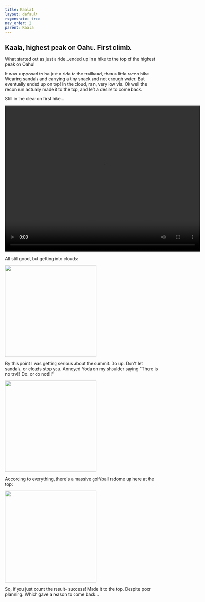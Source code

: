 ```yaml
---
title: Kaala1
layout: default
regenerate: true
nav_order: 2
parent: Kaala
---
```


## Kaala, highest peak on Oahu.  First climb.


What started out as just a ride...ended up in a hike to the top of the highest peak on Oahu!  

It was supposed to be just a ride to the trailhead, then a little recon hike.  Wearing sandals and carrying a tiny snack and not enough water.  But eventually ended up on top!  In the cloud, rain, very low vis.  Ok well the recon run actually made it to the top, and left a desire to come back.  

Still in the clear on first hike...
<p>
<video width="640" height="480" controls>
<source src="../images/kaala.webm" type="video/webm">
  Your browser does not support the video tag.
</video>
</p>
  
All still good, but getting into clouds:

<p><img src="../images/kaala1/IMG_0707JPG" title="" height="300" /><br></p>

By this point I was getting serious about the summit.  Go up.  Don't let sandals, or clouds stop you.  Annoyed Yoda on my shoulder saying "There is no try!!! Do, or do not!!!"

<p><img src="../images/kaala1/IMG_0709JPG" title="" height="300" /><br></p>

According to everything, there's a massive golf/ball radome up here at the top:

<p><img src="../images/kaala1/IMG_0710JPG" title="" height="300" /><br></p>

So, if you just count the result- success!  Made it to the top.  Despite poor planning.  Which gave a reason to come back...


